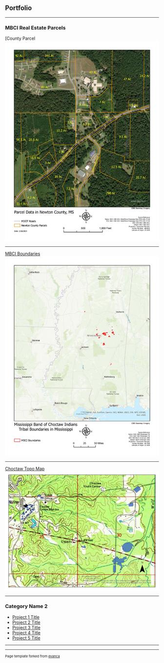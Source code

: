 ## Portfolio

---

### MBCI Real Estate Parcels

[County Parcel
<img src="images/parcel.jpg?raw=true"/>

---
[MBCI Boundaries](/MBCILocatiomappdf)
<img src="images/MBCI Location Map.jpg?raw=true"/>

---
[Choctaw Topo Map](/topo)
<img src="images/Choctaw.jpg?raw=true"/>

---

### Category Name 2

- [Project 1 Title](http://example.com/)
- [Project 2 Title](http://example.com/)
- [Project 3 Title](http://example.com/)
- [Project 4 Title](http://example.com/)
- [Project 5 Title](http://example.com/)

---




---
<p style="font-size:11px">Page template forked from <a href="https://github.com/evanca/quick-portfolio">evanca</a></p>
<!-- Remove above link if you don't want to attibute -->
